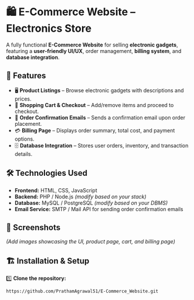 # 🛍️ E-Commerce Website – Electronics Store  

A fully functional **E-Commerce Website** for selling **electronic gadgets**, featuring a **user-friendly UI/UX**, order management, **billing system**, and **database integration**.  

## 🚀 Features  

- 🖥️ **Product Listings** – Browse electronic gadgets with descriptions and prices.  
- 🛒 **Shopping Cart & Checkout** – Add/remove items and proceed to checkout.  
- 📩 **Order Confirmation Emails** – Sends a confirmation email upon order placement.  
- 💳 **Billing Page** – Displays order summary, total cost, and payment options.  
- 🗄️ **Database Integration** – Stores user orders, inventory, and transaction details.  

## 🛠️ Technologies Used  

- **Frontend:** HTML, CSS, JavaScript  
- **Backend:** PHP / Node.js *(modify based on your stack)*  
- **Database:** MySQL / PostgreSQL *(modify based on your DBMS)*  
- **Email Service:** SMTP / Mail API for sending order confirmation emails  

## 📸 Screenshots  

*(Add images showcasing the UI, product page, cart, and billing page)*  

## 🏗️ Installation & Setup  

1️⃣ **Clone the repository:**  
```sh
https://github.com/PrathamAgrawal51/E-Commerce_Website.git
